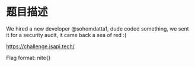 # 题目描述

We hired a new developer @sohomdatta1, dude coded something, we sent it for a security audit, it came back a sea of red :(

https://challenge.jsapi.tech/

Flag format: nite{}